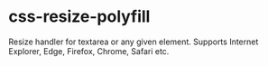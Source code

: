 # css-resize-polyfill
Resize handler for textarea or any given element. Supports Internet Explorer, Edge, Firefox, Chrome, Safari etc.
